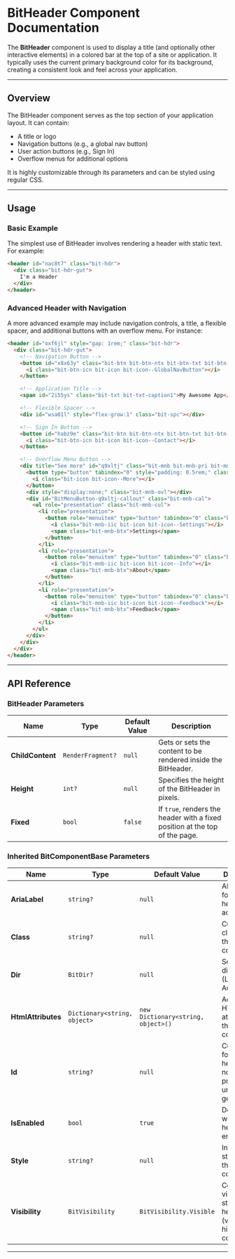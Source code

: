 # BitHeader Component Documentation

The **BitHeader** component is used to display a title (and optionally other interactive elements) in a colored bar at the top of a site or application. It typically uses the current primary background color for its background, creating a consistent look and feel across your application.

---

## Overview

The BitHeader component serves as the top section of your application layout. It can contain:
- A title or logo
- Navigation buttons (e.g., a global nav button)
- User action buttons (e.g., Sign In)
- Overflow menus for additional options

It is highly customizable through its parameters and can be styled using regular CSS.

---

## Usage

### Basic Example

The simplest use of BitHeader involves rendering a header with static text. For example:

```html
<header id="nac8t7" class="bit-hdr">
  <div class="bit-hdr-gut">
    I'm a Header
  </div>
</header>
```

### Advanced Header with Navigation

A more advanced example may include navigation controls, a title, a flexible spacer, and additional buttons with an overflow menu. For instance:

```html
<header id="oxf6jl" style="gap: 1rem;" class="bit-hdr">
  <div class="bit-hdr-gut">
    <!-- Navigation Button -->
    <button id="x8x63y" class="bit-btn bit-btn-ntx bit-btn-txt bit-btn-pri bit-btn-md" type="button" title="Open Navigation">
      <i class="bit-btn-icn bit-icon bit-icon--GlobalNavButton"></i>
    </button>

    <!-- Application Title -->
    <span id="2i55ys" class="bit-txt bit-txt-caption1">My Awesome App</span>

    <!-- Flexible Spacer -->
    <div id="wsa01l" style="flex-grow:1" class="bit-spc"></div>

    <!-- Sign In Button -->
    <button id="habz9e" class="bit-btn bit-btn-ntx bit-btn-txt bit-btn-pri bit-btn-md" type="button" title="Sign in">
      <i class="bit-btn-icn bit-icon bit-icon--Contact"></i>
    </button>

    <!-- Overflow Menu Button -->
    <div title="See more" id="q9xltj" class="bit-mnb bit-mnb-pri bit-mnb-md bit-mnb-nsp bit-mnb-txt">
      <button type="button" tabindex="0" style="padding: 0.5rem;" class="bit-mnb-opb">
        <i class="bit-icon bit-icon--More"></i>
      </button>
      <div style="display:none;" class="bit-mnb-ovl"></div>
      <div id="BitMenuButton-q9xltj-callout" class="bit-mnb-cal">
        <ul role="presentation" class="bit-mnb-cul">
          <li role="presentation">
            <button role="menuitem" type="button" tabindex="0" class="bit-mnb-itm">
              <i class="bit-mnb-iic bit-icon bit-icon--Settings"></i>
              <span class="bit-mnb-btx">Settings</span>
            </button>
          </li>
          <li role="presentation">
            <button role="menuitem" type="button" tabindex="0" class="bit-mnb-itm">
              <i class="bit-mnb-iic bit-icon bit-icon--Info"></i>
              <span class="bit-mnb-btx">About</span>
            </button>
          </li>
          <li role="presentation">
            <button role="menuitem" type="button" tabindex="0" class="bit-mnb-itm">
              <i class="bit-mnb-iic bit-icon bit-icon--Feedback"></i>
              <span class="bit-mnb-btx">Feedback</span>
            </button>
          </li>
        </ul>
      </div>
    </div>
  </div>
</header>
```

---

## API Reference

### BitHeader Parameters

| Name           | Type              | Default Value | Description                                                                       |
|----------------|-------------------|---------------|-----------------------------------------------------------------------------------|
| **ChildContent** | `RenderFragment?` | `null`        | Gets or sets the content to be rendered inside the BitHeader.                     |
| **Height**       | `int?`           | `null`        | Specifies the height of the BitHeader in pixels.                                  |
| **Fixed**        | `bool`           | `false`       | If `true`, renders the header with a fixed position at the top of the page.         |

### Inherited BitComponentBase Parameters

| Name               | Type                         | Default Value                        | Description                                                           |
|--------------------|------------------------------|--------------------------------------|-----------------------------------------------------------------------|
| **AriaLabel**      | `string?`                    | `null`                               | ARIA label for the header, for accessibility.                         |
| **Class**          | `string?`                    | `null`                               | Custom CSS classes for the header container.                          |
| **Dir**            | `BitDir?`                    | `null`                               | Sets the text direction (LTR, RTL, or Auto).                           |
| **HtmlAttributes** | `Dictionary<string, object>` | `new Dictionary<string, object>()`   | Additional HTML attributes for the header container.                  |
| **Id**             | `string?`                    | `null`                               | Custom id for the header; if not provided, a unique id is generated.    |
| **IsEnabled**      | `bool`                       | `true`                               | Determines whether the header is enabled.                             |
| **Style**          | `string?`                    | `null`                               | Inline CSS styles for the header container.                           |
| **Visibility**     | `BitVisibility`              | `BitVisibility.Visible`              | Controls the visibility state of the header (visible, hidden, collapsed).|

---
```
